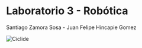 # Laboratorio 3 - Robótica
Santiago Zamora Sosa - Juan Felipe Hincapie Gomez

![Ciclide](https://github.com/user-attachments/assets/ff7c4623-a5e9-4e52-9566-5f44ba3ceb00)

